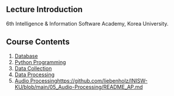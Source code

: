 ## Lecture Introduction
6th Intelligence &amp; Information Software Academy, Korea University.

## Course Contents
1. [Database](https://github.com/liebenholz/INISW-KU/blob/main/01_Database/README_DB.md)
2. [Python Programming](https://github.com/liebenholz/INISW-KU/blob/main/02_Python/README_PY.md)
3. [Data Collection](https://github.com/liebenholz/INISW-KU/blob/main/03_Data-Collection/README_DC.md)
4. [Data Processing](https://github.com/liebenholz/INISW-KU/blob/main/04_Data-Processing/README_DP.md)
5. [Audio Processing]()https://github.com/liebenholz/INISW-KU/blob/main/05_Audio-Processing/README_AP.md
